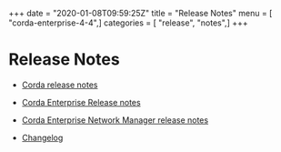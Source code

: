 +++
date = "2020-01-08T09:59:25Z"
title = "Release Notes"
menu = [ "corda-enterprise-4-4",]
categories = [ "release", "notes",]
+++


# Release Notes


* [Corda release notes](release-notes.md)

* [Corda Enterprise Release notes](release-notes-enterprise.md)

* [Corda Enterprise Network Manager release notes](cenm-release-notes.md)

* [Changelog](cenm-changelog.md)



